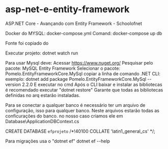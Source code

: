 # asp-net-e-entity-framework
ASP.NET Core - Avançando com Entity Framework - Schoolofnet

Docker do MYSQL:
docker-compose.yml
Comand:
 docker-compose up db

Fonte foi copiado do 


Executar projeto:
 dotnet watch run

Para usar Mysql deve:
  Acessar https://www.nuget.org/
  Pesquisar pelo pacote:
    MySQL Entity Framework
    Selecionar o pacote: Pomelo.EntityFrameworkCore.MySql 
    copiar a linha de comando .NET CLI:
     exemplo: dotnet add package Pomelo.EntityFrameworkCore.MySql --version 2.2.0
    E executar no cmd
    Após o CLI baixar e instalar as bibliotecas é recomendado executar "dotnet restore"
    Garante que todas as bibliotecas definidas no arq estarão instaladas.

Para se conectar a qualquer banco é necessário ter um arquivo de configuração, isso para qualquer banco.
Neste arquivos estarão todas as conficurações do banco.
  no nosso caso criamos ele em Database\ApplicationDBContext.cs

CREATE DATABASE `efprojeto` /*!40100 COLLATE 'latin1_general_cs' */;

Para migrações usa o "dotnet ef"
  dotnet ef --help
